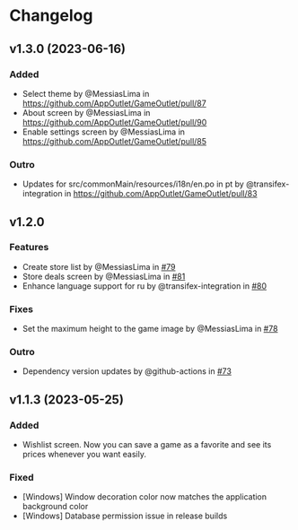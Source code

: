 # Changelog
## v1.3.0 (2023-06-16)
### Added
* Select theme by @MessiasLima in https://github.com/AppOutlet/GameOutlet/pull/87
* About screen by @MessiasLima in https://github.com/AppOutlet/GameOutlet/pull/90
* Enable settings screen by @MessiasLima in https://github.com/AppOutlet/GameOutlet/pull/85

### Outro
* Updates for src/commonMain/resources/i18n/en.po in pt by @transifex-integration in https://github.com/AppOutlet/GameOutlet/pull/83

## v1.2.0
### Features
* Create store list by @MessiasLima in [#79](https://github.com/AppOutlet/GameOutlet/pull/79)
* Store deals screen by @MessiasLima in [#81](https://github.com/AppOutlet/GameOutlet/pull/81)
* Enhance language support for ru by @transifex-integration in [#80](https://github.com/AppOutlet/GameOutlet/pull/80)

### Fixes
* Set the maximum height to the game image by @MessiasLima in [#78](https://github.com/AppOutlet/GameOutlet/pull/78)

### Outro
* Dependency version updates by @github-actions in [#73](https://github.com/AppOutlet/GameOutlet/pull/73)

## v1.1.3 (2023-05-25)
### Added
- Wishlist screen. Now you can save a game as a favorite and see its prices whenever you want easily.
### Fixed
- [Windows] Window decoration color now matches the application background color
- [Windows] Database permission issue in release builds
